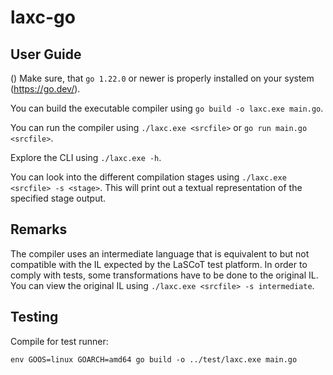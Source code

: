 # laxc-go

## User Guide
 ()
Make sure, that `go 1.22.0` or newer is properly installed on your system (https://go.dev/).

You can build the executable compiler using `go build -o laxc.exe main.go`.

You can run the compiler using `./laxc.exe <srcfile>` or `go run main.go <srcfile>`.

Explore the CLI using `./laxc.exe -h`.

You can look into the different compilation stages using `./laxc.exe <srcfile> -s <stage>`.
This will print out a textual representation of the specified stage output.

## Remarks

The compiler uses an intermediate language that is equivalent to but not compatible with the IL expected by the LaSCoT test platform.
In order to comply with tests, some transformations have to be done to the original IL.
You can view the original IL using `./laxc.exe <srcfile> -s intermediate`.

## Testing

Compile for test runner:

```
env GOOS=linux GOARCH=amd64 go build -o ../test/laxc.exe main.go
```
